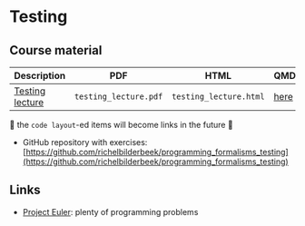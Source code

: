 # Testing

## Course material

Description                                 |PDF                      |HTML                      |QMD
--------------------------------------------|-------------------------|--------------------------|------------------------------------
[Testing lecture](testing_lecture/README.md)|`testing_lecture.pdf`    |`testing_lecture.html`    |[here](testing_lecture/testing_lecture.qmd)

:construction: the `code layout`-ed items will become links in the future :construction:

 * GitHub repository with exercises: [https://github.com/richelbilderbeek/programming_formalisms_testing](https://github.com/richelbilderbeek/programming_formalisms_testing)

## Links

 * [Project Euler](https://projecteuler.net/archives): plenty of programming problems
